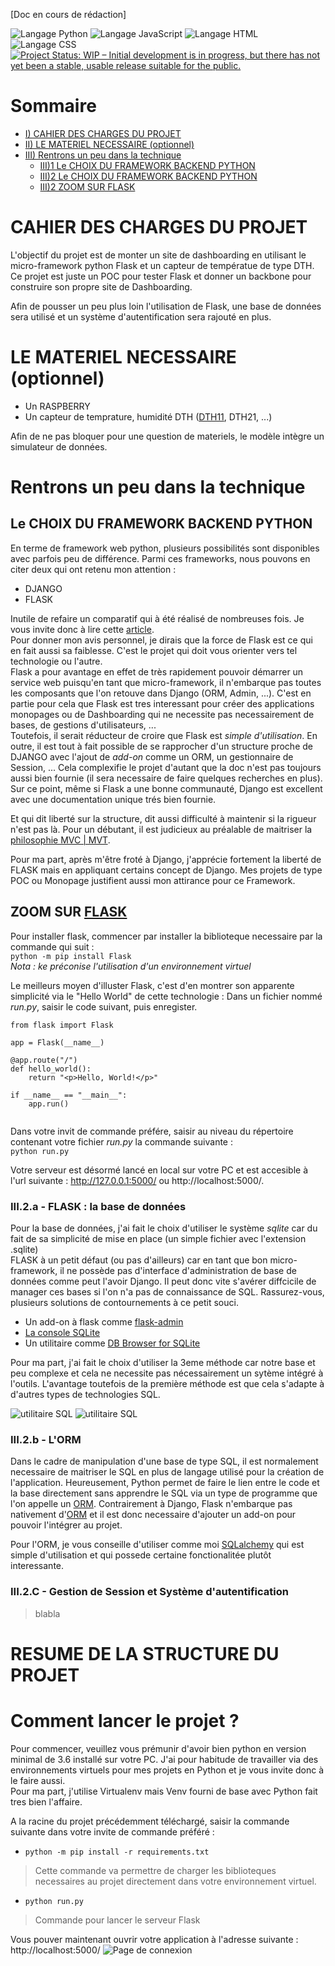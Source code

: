 [Doc en cours de rédaction]

![Langage Python](https://img.shields.io/badge/language-python-blue.svg)
![Langage JavaScript](https://img.shields.io/badge/language-javascript-blue.svg)
![Langage HTML](https://img.shields.io/badge/language-HTML-blue.svg)
![Langage CSS](https://img.shields.io/badge/language-CSS-blue.svg)
[![Project Status: WIP – Initial development is in progress, but there has not yet been a stable, usable release suitable for the public.](https://www.repostatus.org/badges/latest/wip.svg)](https://www.repostatus.org/#wip)

# Sommaire
  
* [I) CAHIER DES CHARGES DU PROJET](#cahier-des-charges-du-projet)
* [II) LE MATERIEL NECESSAIRE (optionnel)](#le-materiel-necessaire-(optionnel))
* [III) Rentrons un peu dans la technique](#rentrons-un-peu-dans-la-technique) 
	- [III)1 Le CHOIX DU FRAMEWORK BACKEND PYTHON](#le-choix-du-framework-backend-python)
	- [III)2 Le CHOIX DU FRAMEWORK BACKEND PYTHON](#le-choix-du-framework-backend-python)
	- [III)2 ZOOM SUR FLASK](#zoom-sur-flask)

# CAHIER DES CHARGES DU PROJET
L'objectif du projet est de monter un site de dashboarding en utilisant le micro-framework python Flask et un capteur de températue de type DTH.  
Ce projet est juste un POC pour tester Flask et donner un backbone pour construire son propre site de Dashboarding.  
  
Afin de pousser un peu plus loin l'utilisation de Flask, une base de données sera utilisé et un système d'autentification sera rajouté en plus.
  
  
# LE MATERIEL NECESSAIRE (optionnel)

 * Un RASPBERRY
 * Un capteur de temprature, humidité DTH ([DTH11](https://www.robotshop.com/eu/fr/capteurs-temperature-humidite-dth11-dfrobot-gravity.html  "lien vers un site de revente"), DTH21, ...)
  
Afin de ne pas bloquer pour une question de materiels, le modèle intègre un simulateur de données. 

# Rentrons un peu dans la technique
## Le CHOIX DU FRAMEWORK BACKEND PYTHON 
En terme de framework web python, plusieurs possibilités sont disponibles avec parfois peu de différence.
Parmi ces frameworks, nous pouvons en citer deux qui ont retenu mon attention :
* DJANGO
* FLASK  

Inutile de refaire un comparatif qui à été réalisé de nombreuses fois. Je vous invite donc à lire cette [article](https://www.monocubed.com/flask-vs-django/).  
Pour donner mon avis personnel, je dirais que la force de Flask est ce qui en fait aussi sa faiblesse. C'est le projet qui doit vous orienter vers tel technologie ou l'autre.  
Flask a pour avantage en effet de très rapidement pouvoir démarrer un service web puisqu'en tant que micro-framework, il n'embarque pas toutes les composants que l'on retouve dans Django (ORM, Admin, ...). C'est en partie pour cela que Flask est tres interessant pour créer des applications monopages ou de Dashboarding qui ne necessite pas necessairement de bases, de gestions d'utilisateurs, ...  
Toutefois, il serait réducteur de croire que Flask est *simple d'utilisation*. En outre, il est tout à fait possible de se rapprocher d'un structure proche de DJANGO avec l'ajout de *add-on* comme un ORM, un gestionnaire de Session, ... Cela complexifie le projet d'autant que la doc n'est pas toujours aussi bien fournie (il sera necessaire de faire quelques recherches en plus).  
Sur ce point, même si Flask a une bonne communauté, Django est excellent avec une documentation unique trés bien fournie. 
  
Et qui dit liberté sur la structure, dit aussi difficulté à maintenir si la rigueur n'est pas là. Pour un débutant, il est judicieux au préalable de maitriser la [philosophie MVC | MVT](https://www.geeksforgeeks.org/difference-between-mvc-and-mvt-design-patterns/). 
  
Pour ma part, après m'être froté à Django, j'apprécie fortement la liberté de FLASK mais en appliquant certains concept de Django. Mes projets de type POC ou Monopage justifient aussi mon attirance pour ce Framework.

## ZOOM SUR [FLASK](https://flask.palletsprojects.com/ "se rediriger vers site du framework")

Pour installer flask, commencer par installer la biblioteque necessaire par la commande qui suit :  
```python -m pip install Flask```   
*Nota : ke préconise l'utilisation d'un environnement virtuel*
  
Le meilleurs moyen d'illuster Flask, c'est d'en montrer son apparente simplicité via le "Hello  World" de cette technologie :
Dans un fichier nommé *run.py*, saisir le code suivant, puis enregister.
```
from flask import Flask

app = Flask(__name__)

@app.route("/")
def hello_world():
    return "<p>Hello, World!</p>"
    
if __name__ == "__main__":
    app.run()
    
```  
Dans votre invit de commande préfére, saisir au niveau du répertoire contenant votre fichier *run.py* la commande suivante :  
```python run.py```  
  
Votre serveur est désormé lancé en local sur votre PC et est accesible à l'url suivante : http://127.0.0.1:5000/ ou http://localhost:5000/.

### III.2.a - FLASK : la base de données
Pour la base de données, j'ai fait le choix d'utiliser le système *sqlite* car du fait de sa simplicité de mise en place (un simple fichier avec l'extension .sqlite)  
FLASK à un petit défaut (ou pas d'ailleurs) car en tant que bon micro-framework, il ne possède pas d'interface d'administration de base de données comme peut l'avoir Django.
Il peut donc vite s'avérer diffcicile de manager ces bases si l'on n'a pas de connaissance de SQL. Rassurez-vous, plusieurs solutions de contournements à ce petit souci.

* Un add-on à flask comme [flask-admin](https://flask-admin.readthedocs.io/en/latest/)
* [La console SQLite](https://sqlite.org/cli.html) 
* Un utilitaire comme [DB Browser for SQLite](https://sqlitebrowser.org/)
  
Pour ma part, j'ai fait le choix d'utiliser la 3eme méthode car notre base et peu complexe et cela ne necessite pas nécessairement un sytème intégré à l'outils.
L'avantage toutefois de la première méthode est que cela s'adapte à d'autres types de technologies SQL. 

![utilitaire SQL](https://github.com/Enoarch/dash_flask/blob/main/readme_files/DBBrowser1.png)
![utilitaire SQL](https://github.com/Enoarch/dash_flask/blob/main/readme_files/DBBrowser2.png)

### III.2.b - L'ORM 
Dans le cadre de manipulation d'une base de type SQL, il est normalement necessaire de maitriser le SQL en plus de langage utilisé pour la création de l'application. Heureusement, Python permet de faire le lien entre le code et la base directement sans apprendre le SQL via un type de programme que l'on appelle un [ORM](https://fr.wikipedia.org/wiki/Mapping_objet-relationnel).
Contrairement à Django, Flask n'embarque pas nativement d'[ORM](https://fr.wikipedia.org/wiki/Mapping_objet-relationnel) et il est donc necessaire d'ajouter un add-on pour pouvoir l'intégrer au projet.   
  
Pour l'ORM, je vous conseille d'utiliser comme moi [SQLalchemy](https://www.sqlalchemy.org/) qui est simple d'utilisation et qui possede certaine fonctionalitée plutôt interessante.

### III.2.C - Gestion de Session et Système d'autentification 
> blabla

# RESUME DE LA STRUCTURE DU PROJET

# Comment lancer le projet ?  
Pour commencer, veuillez vous prémunir d'avoir bien python en version minimal de 3.6 installé sur votre PC.
J'ai pour habitude de travailler via des environnements virtuels pour mes projets en Python et je vous invite donc à le faire aussi.  
Pour ma part, j'utilise Virtualenv mais Venv fourni de base avec Python fait tres bien l'affaire.

A la racine du projet précédemment téléchargé, saisir la commande suivante dans votre invite de commande préféré :  
* ```python -m pip install -r requirements.txt```  
> Cette commande va permettre de charger les biblioteques necessaires au projet directement dans votre environnement virtuel.  

* ```python run.py```  
>  Commande pour lancer le serveur Flask

Vous pouver maintenant ouvrir votre application à l'adresse suivante : http://localhost:5000/
![Page de connexion](https://github.com/Enoarch/dash_flask/blob/main/readme_files/connection.png)
